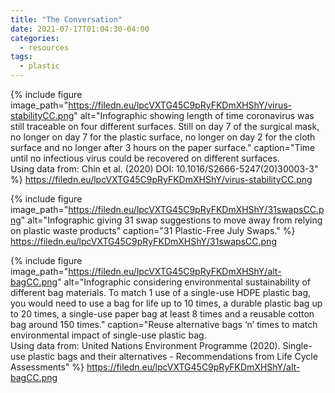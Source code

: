 ```yaml
---
title: "The Conversation"
date: 2021-07-17T01:04:30-04:00
categories:
  - resources
tags:
  - plastic
---
```


{% include figure image_path="https://filedn.eu/lpcVXTG45C9pRyFKDmXHShY/virus-stabilityCC.png" alt="Infographic showing length of time coronavirus was still traceable on four different surfaces.  Still on day 7 of the surgical mask, no longer on day 7 for the plastic surface, no longer on day 2 for the cloth surface and no longer after 3 hours on the paper surface." caption="Time until no infectious virus could be recovered on different surfaces. <br>Using data from: Chin et al. (2020) DOI: 10.1016/S2666-5247(20)30003-3" %}
https://filedn.eu/lpcVXTG45C9pRyFKDmXHShY/virus-stabilityCC.png

{% include figure image_path="https://filedn.eu/lpcVXTG45C9pRyFKDmXHShY/31swapsCC.png" alt="Infographic giving 31 swap suggestions to move away from relying on plastic waste products" caption="31 Plastic-Free July Swaps." %}
https://filedn.eu/lpcVXTG45C9pRyFKDmXHShY/31swapsCC.png

{% include figure image_path="https://filedn.eu/lpcVXTG45C9pRyFKDmXHShY/alt-bagCC.png" alt="Infographic considering environmental sustainability of different bag materials. To match 1 use of a single-use HDPE plastic bag, you would need to use a bag for life up to 10 times, a durable plastic bag up to 20 times, a single-use paper bag at least 8 times and a reusable cotton bag around 150 times." caption="Reuse alternative bags ‘n’ times to match environmental impact of single-use plastic bag.
<br>Using data from: United Nations Environment Programme (2020). Single-use plastic bags and their alternatives - Recommendations from Life Cycle Assessments" %}
https://filedn.eu/lpcVXTG45C9pRyFKDmXHShY/alt-bagCC.png
